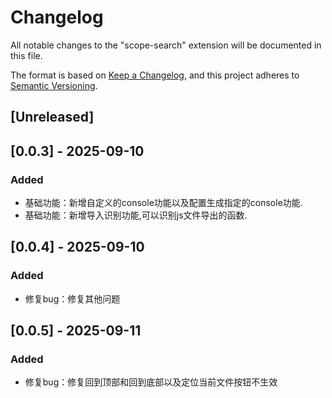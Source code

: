 # Changelog

All notable changes to the "scope-search" extension will be documented in this file.

The format is based on [Keep a Changelog](https://keepachangelog.com/en/1.1.0/),
and this project adheres to [Semantic Versioning](https://semver.org/spec/v2.0.0.html).

## [Unreleased]

## [0.0.3] - 2025-09-10
### Added
- 基础功能：新增自定义的console功能以及配置生成指定的console功能.
- 基础功能：新增导入识别功能,可以识别js文件导出的函数.

## [0.0.4] - 2025-09-10
### Added
- 修复bug：修复其他问题

## [0.0.5] - 2025-09-11
### Added
- 修复bug：修复回到顶部和回到底部以及定位当前文件按钮不生效